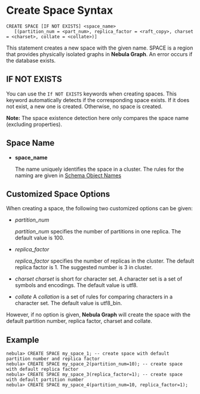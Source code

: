 # Create Space Syntax

```ngql
CREATE SPACE [IF NOT EXISTS] <space_name>
   [(partition_num = <part_num>, replica_factor = <raft_copy>, charset = <charset>, collate = <collate>)]
```

This statement creates a new space with the given name. SPACE is a region that provides physically isolated graphs in **Nebula Graph**. An error occurs if the database exists.

## IF NOT EXISTS

You can use the `If NOT EXISTS` keywords when creating spaces. This keyword automatically detects if the corresponding space exists. If it does not exist, a new one is created. Otherwise, no space is created.

**Note:** The space existence detection here only compares the space name (excluding properties).

## Space Name

* **space_name**

    The name uniquely identifies the space in a cluster. The rules for the naming are given in [Schema Object Names](../../3.language-structure/schema-object-names.md)

## Customized Space Options

When creating a space, the following two customized options can be given:

* _partition_num_

    _partition_num_ specifies the number of partitions in one replica. The default value is 100.

* _replica_factor_

    _replica_factor_ specifies the number of replicas in the cluster. The default replica factor is 1. The suggested number is 3 in cluster.
* _charset_
    _charset_ is short for character set. A character set is a set of symbols and encodings. The default value is utf8.
* _collate_
    A _collation_ is a set of rules for comparing characters in a character set. The default value is utf8_bin.

However, if no option is given, **Nebula Graph** will create the space with the default partition number, replica factor, charset and collate.

## Example

```ngql
nebula> CREATE SPACE my_space_1; -- create space with default partition number and replica factor
nebula> CREATE SPACE my_space_2(partition_num=10); -- create space with default replica factor
nebula> CREATE SPACE my_space_3(replica_factor=1); -- create space with default partition number
nebula> CREATE SPACE my_space_4(partition_num=10, replica_factor=1);
```
